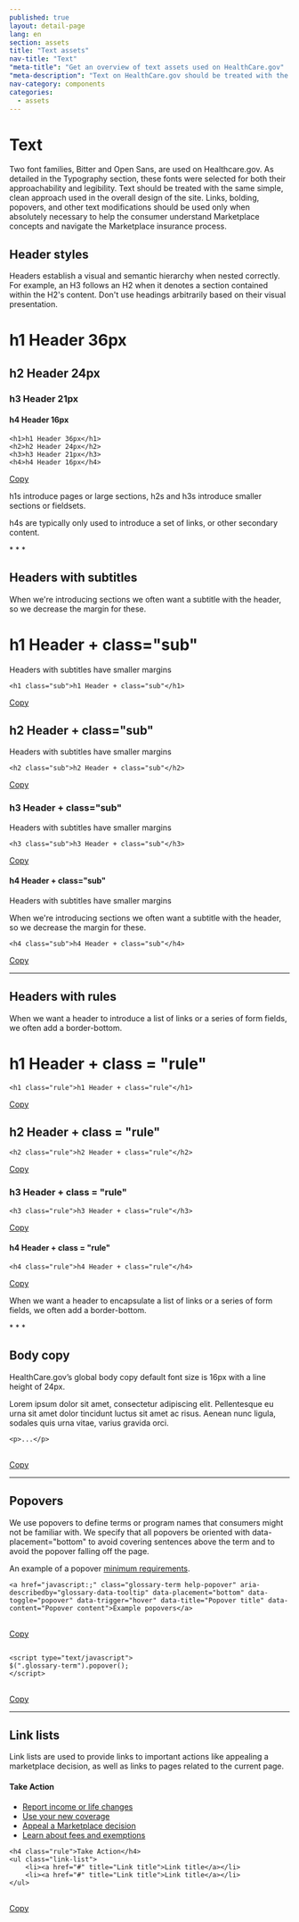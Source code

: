 ```yaml
---
published: true
layout: detail-page
lang: en
section: assets
title: "Text assets"
nav-title: "Text"
"meta-title": "Get an overview of text assets used on HealthCare.gov"
"meta-description": "Text on HealthCare.gov should be treated with the same simple, clean approach used in the overall design of the site."
nav-category: components
categories:
  - assets
---
```


# Text

<div class="intro">
Two font families, Bitter and Open Sans, are used on Healthcare.gov. As detailed in the Typography section, these fonts were selected for both their approachability and legibility. Text should be treated with the same simple, clean approach used in the overall design of the site. Links, bolding, popovers, and other text modifications should be used only when absolutely necessary to help the consumer understand Marketplace concepts and navigate the Marketplace insurance process.
</div>

<div class="hr" ></div>

## Header styles

Headers establish a visual and semantic hierarchy when nested correctly. For example, an H3 follows an H2 when it denotes a section contained within the H2's content. Don't use headings arbitrarily based on their visual presentation.

<div class="code-wrapper">
<div class="preview">
	<h1 class="sub">h1 Header 36px</h1>
	<h2 class="sub">h2 Header 24px</h2>
	<h3 class="sub">h3 Header 21px</h3>
	<h4 class="sub">h4 Header 16px</h4>
</div>
<pre>
<code id="header-code">&lth1&gth1 Header 36px&lt/h1&gt
&lth2&gth2 Header 24px&lt/h2&gt
&lth3&gth3 Header 21px&lt/h3&gt
&lth4&gth4 Header 16px&lt/h4&gt</code>
</pre>
<a href="javascript:;" class="copy-button" title="Click to copy me." data-clipboard-target="header-code">Copy</a>
</div>

<p>h1s introduce pages or large sections, h2s and h3s introduce smaller sections or fieldsets.</p>
<p>h4s are typically only used to introduce a set of links, or other secondary content.</p>
* * *

## Headers with subtitles

When we're introducing sections we often want a subtitle with the header, so we decrease the margin for these.

<div class="code-wrapper">
<div class="preview">
	<h1 class="sub">h1 Header + class="sub"</h1>
	<p class="no-margin">Headers with subtitles have smaller margins</p>
</div>
<pre>
<code id="header-sub-code">&lth1 class="sub"&gth1 Header + class="sub"&lt/h1&gt</code>
</pre>
<a href="javascript:;" class="copy-button" title="Click to copy me." data-clipboard-target="header-sub-code">Copy</a>
</div>

<div class="code-wrapper">
<div class="preview">
	<h2 class="sub">h2 Header + class="sub"</h2>
	<p class="no-margin">Headers with subtitles have smaller margins</p>
</div>
<pre>
<code id="header-sub-codeh2">&lth2 class="sub"&gth2 Header + class="sub"&lt/h2&gt</code>
</pre>
<a href="javascript:;" class="copy-button" title="Click to copy me." data-clipboard-target="header-sub-codeh2">Copy</a>
</div>


<div class="code-wrapper">
<div class="preview">
	<h3 class="sub">h3 Header + class="sub"</h3>
	<p class="no-margin">Headers with subtitles have smaller margins</p>
</div>
<pre>
<code id="header-sub-codeh3">&lth3 class="sub"&gth3 Header + class="sub"&lt/h3&gt</code>
</pre>
<a href="javascript:;" class="copy-button" title="Click to copy me." data-clipboard-target="header-sub-codeh3">Copy</a>
</div>


<div class="code-wrapper">
<div class="preview">
	<h4 class="sub">h4 Header + class="sub"</h4>
	<p class="no-margin">Headers with subtitles have smaller margins</p>
    <p class="no-margin">When we're introducing sections we often want a subtitle with the header, so we decrease the margin for these.</p>
</div>
<pre>
<code id="header-sub-codeh4">&lth4 class="sub"&gth4 Header + class="sub"&lt/h4&gt</code>
</pre>
<a href="javascript:;" class="copy-button" title="Click to copy me." data-clipboard-target="header-sub-codeh4">Copy</a>
</div>


* * *

## Headers with rules

When we want a header to introduce a list of links or a series of form fields, we often add a border-bottom.

<div class="code-wrapper">
<div class="preview">
	<h1 class="rule no-margin">h1 Header + class = "rule"</h1>
</div>
<pre>
<code id="header-rule-code">&lth1 class="rule"&gth1 Header + class="rule"&lt/h1&gt</code>
</pre>
<a href="javascript:;" class="copy-button" title="Click to copy me." data-clipboard-target="header-rule-code">Copy</a>
</div>


<div class="code-wrapper">
<div class="preview">
	<h2 class="rule no-margin">h2 Header + class = "rule"</h2>
</div>
<pre>
<code id="header-rule-code2">&lth2 class="rule"&gth2 Header + class="rule"&lt/h2&gt</code>
</pre>
<a href="javascript:;" class="copy-button" title="Click to copy me." data-clipboard-target="header-rule-code2">Copy</a>
</div>


<div class="code-wrapper">
<div class="preview">
	<h3 class="rule">h3 Header + class = "rule"</h3>
</div>
<pre>
<code id="header-rule-code3">&lth3 class="rule"&gth3 Header + class="rule"&lt/h3&gt</code>
</pre>
<a href="javascript:;" class="copy-button" title="Click to copy me." data-clipboard-target="header-rule-code3">Copy</a>
</div>

<div class="code-wrapper">
<div class="preview">
	<h4 class="rule no-margin">h4 Header + class = "rule"</h4>
</div>
<pre>
<code id="header-rule-code4">&lth4 class="rule"&gth4 Header + class="rule"&lt/h4&gt</code>
</pre>
<a href="javascript:;" class="copy-button" title="Click to copy me." data-clipboard-target="header-rule-code4">Copy</a>
</div>

<p class="no-margin">When we want a header to encapsulate a list of links or a series of form fields, we often add a border-bottom.</p>
* * *

## Body copy

HealthCare.gov’s global body copy default font size is 16px with a line height of 24px.

<div class="code-wrapper">
<div class="preview">
	<p>Lorem ipsum dolor sit amet, consectetur adipiscing elit. Pellentesque eu urna sit amet dolor tincidunt luctus sit amet ac risus. Aenean nunc ligula, sodales quis urna vitae, varius gravida orci.</p>
</div>
<pre>
<code id="p-code">&ltp&gt...&lt/p&gt
</code>
</pre>
<a href="javascript:;" class="copy-button" title="Click to copy me." data-clipboard-target="p-code">Copy</a>
</div>

* * *

## Popovers

We use popovers to define terms or program names that consumers might not be familiar with. We specify that all popovers be oriented with data-placement="bottom" to avoid covering sentences above the term and to avoid the popover falling off the page.

<div class="code-wrapper">
<div class="preview">
	<p>An example of a popover <a href="javascript:;" class="glossary-term help-popover" aria-describedby="glossary-data-tooltip" data-placement="bottom" data-toggle="popover" data-trigger="hover" data-title="Minimum value" data-content="A health plan meets this standard if it’s designed to pay at least 60% of the total cost of medical services for a standard population. Starting in 2014, individuals offered employer-sponsored coverage that provides minimum value and that’s affordable won’t be eligible for a premium tax credit.">minimum requirements</a>.</p>
</div>
<script type="text/javascript">
  $(".glossary-term").popover();
</script>
<pre>
<code id="popover-code">&lta href="javascript:;" class="glossary-term help-popover" aria-describedby="glossary-data-tooltip" data-placement="bottom" data-toggle="popover" data-trigger="hover" data-title="Popover title" data-content="Popover content"&gtExample popovers&lt/a&gt
</code>
</pre>
<a href="javascript:;" class="copy-button" title="Click to copy me." data-clipboard-target="popover-code">Copy</a>
</div>

<div class="code-wrapper">
<pre>
<code id="popover-js-code">
&ltscript type="text/javascript"&gt
$(".glossary-term").popover();
&lt/script&gt
</code>
</pre>
	<a href="javascript:;" class="copy-button" title="Click to copy me." data-clipboard-target="popover-js-code">Copy</a>
</div>


* * *

## Link lists

Link lists are used to provide links to important actions like appealing a marketplace decision, as well as links to pages related to the current page.

<div class="code-wrapper">
<div class="preview">
	<h4 class="rule half">Take Action</h4>
	<ul class="link-list">
		<li><a href="#" title="Report income or life changes">Report income or life changes</a></li>
		<li><a href="#" title="Use your new coverage">Use your new coverage</a></li>
		<li><a href="#" title="Appeal a Marketplace decision">Appeal a Marketplace decision</a></li>
		<li><a href="#" title="Learn about fees and exemptions">Learn about fees and exemptions</a></li>
	</ul>
</div>
<pre>
<code id="list-code">&lth4 class="rule"&gtTake Action&lt/h4&gt
&ltul class="link-list"&gt
	&ltli&gt&lta href="#" title="Link title"&gtLink title&lt/a&gt&lt/li&gt
	&ltli&gt&lta href="#" title="Link title"&gtLink title&lt/a&gt&lt/li&gt
&lt/ul&gt
</code>
</pre>
<a href="javascript:;" class="copy-button" title="Click to copy me." data-clipboard-target="list-code">Copy</a>
</div>
